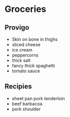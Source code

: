 # Groceries

## Provigo

- Skin on bone in thighs
- sliced cheese
- ice cream
- peppercorns
- thick salt
- fancy thick spaghetti
- tomato sauce

## Recipies

- sheet pan pork tenderloin
- beef barbacoa
- pork shoulder
